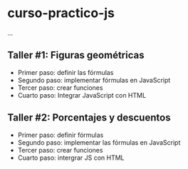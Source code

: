 # curso-practico-js

...

## Taller #1: Figuras geométricas

- Primer paso: definir las fórmulas
- Segundo paso: implementar fórmulas en JavaScript
- Tercer paso: crear funciones
- Cuarto paso: Integrar JavaScript con HTML 

## Taller #2: Porcentajes y descuentos

- Primer paso: definir fórmulas
- Segundo paso: implementar las fórmulas en JavaScript
- Tercer paso: crear funciones
- Cuarto paso: intergrar JS con HTML